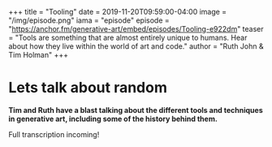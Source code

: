 +++
title = "Tooling"
date = 2019-11-20T09:59:00-04:00
image = "/img/episode.png"
iama = "episode"
episode = "https://anchor.fm/generative-art/embed/episodes/Tooling-e922dm"
teaser = "Tools are something that are almost entirely unique to humans. Hear about how they live within the world of art and code."
author = "Ruth John & Tim Holman"
+++

# Lets talk about random

**Tim and Ruth have a blast talking about the different tools and techniques in generative art, including some of the history behind them.**

Full transcription incoming!


